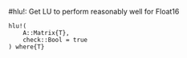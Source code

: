 #hlu!: Get LU to perform reasonably well for Float16
```@docs
hlu!(
    A::Matrix{T},
    check::Bool = true
) where{T}
```
